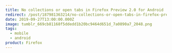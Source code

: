 ```yaml
---
title: No collections or open tabs in Firefox Preview 2.0 for Android
redirect: /post/187981363214/no-collections-or-open-tabs-in-firefox-preview-20
date: 2019-09-27T13:00:00.000Z
image: tumblr_669cb81168f5ddedd1b20bc9464d651d_7a0890a7_2048.png
tags:
  - mobile
  - android
product: Firefox
---
```

